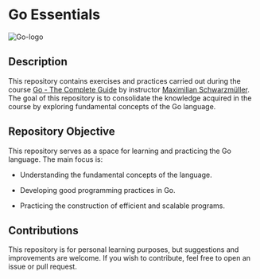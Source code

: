 # Go Essentials

![Go-logo](https://go.dev/images/go-logo-white.svg)

## Description

This repository contains exercises and practices carried out during the course [Go - The Complete Guide](https://www.udemy.com/course/go-the-complete-guide) by instructor [Maximilian Schwarzmüller](https://github.com/mschwarzmueller). The goal of this repository is to consolidate the knowledge acquired in the course by exploring fundamental concepts of the Go language.

## Repository Objective

This repository serves as a space for learning and practicing the Go language. The main focus is:

- Understanding the fundamental concepts of the language.

- Developing good programming practices in Go.

- Practicing the construction of efficient and scalable programs.

## Contributions

This repository is for personal learning purposes, but suggestions and improvements are welcome. If you wish to contribute, feel free to open an issue or pull request.